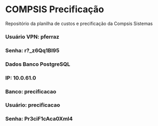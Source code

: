 # COMPSIS Precificação

Repositório da planilha de custos e precificação da Compsis Sistemas



### Usuário VPN: pferraz 
### Senha:  r?_z6Qq1Bl95

### Dados Banco PostgreSQL 
### IP: 10.0.61.0 
### Banco: precificacao 
### Usuário: precificacao
### Senha: Pr3ciF1cAca0Xml4
